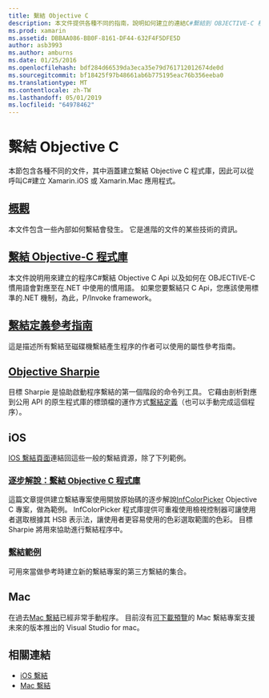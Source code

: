 ```yaml
---
title: 繫結 Objective C
description: 本文件提供各種不同的指南，說明如何建立的連結C#繫結到 OBJECTIVE-C 程式碼，讓開發人員可以使用現成的程式庫，在 Xamarin 應用程式中。
ms.prod: xamarin
ms.assetid: DBBAA086-BB0F-8161-DF44-632F4F5DFE5D
author: asb3993
ms.author: amburns
ms.date: 01/25/2016
ms.openlocfilehash: bdf284d66539da3eca35e79d761712012674de0d
ms.sourcegitcommit: bf18425f97b48661ab6b775195eac76b356eeba0
ms.translationtype: MT
ms.contentlocale: zh-TW
ms.lasthandoff: 05/01/2019
ms.locfileid: "64978462"
---
```

# <a name="binding-objective-c"></a>繫結 Objective C

本節包含各種不同的文件，其中涵蓋建立繫結 Objective C 程式庫，因此可以從呼叫C#建立 Xamarin.iOS 或 Xamarin.Mac 應用程式。

##  <a name="overviewcross-platformmaciosbindingoverviewmd"></a>[概觀](~/cross-platform/macios/binding/overview.md)

本文件包含一些內部如何繫結會發生。 它是進階的文件的某些技術的資訊。

##  <a name="binding-objective-c-librariescross-platformmaciosbindingobjective-c-librariesmd"></a>[繫結 Objective-C 程式庫](~/cross-platform/macios/binding/objective-c-libraries.md)

本文件說明用來建立的程序C#繫結 Objective C Api 以及如何在 OBJECTIVE-C 慣用語會對應至在.NET 中使用的慣用語。
如果您要繫結只 C Api，您應該使用標準的.NET 機制，為此，P/Invoke framework。

##  <a name="binding-definition-reference-guidecross-platformmaciosbindingbinding-types-referencemd"></a>[繫結定義參考指南](~/cross-platform/macios/binding/binding-types-reference.md)

這是描述所有繫結至磁碟機繫結產生程序的作者可以使用的屬性參考指南。


## <a name="objective-sharpiecross-platformmaciosbindingobjective-sharpieindexmd"></a>[Objective Sharpie](~/cross-platform/macios/binding/objective-sharpie/index.md)

目標 Sharpie 是協助啟動程序繫結的第一個階段的命令列工具。 它藉由剖析對應到公用 API 的原生程式庫的標頭檔的運作方式[繫結定義](~/cross-platform/macios/binding/objective-c-libraries.md)（也可以手動完成這個程序）。

## <a name="ios"></a>iOS

[IOS 繫結頁面](~/ios/platform/binding-objective-c/index.md)連結回這些一般的繫結資源，除了下列範例。

### <a name="walkthrough-binding-an-objective-c-libraryiosplatformbinding-objective-cwalkthroughmd"></a>[逐步解說：繫結 Objective C 程式庫](~/ios/platform/binding-objective-c/walkthrough.md)

這篇文章提供建立繫結專案使用開放原始碼的逐步解說[InfColorPicker](https://github.com/InfinitApps/InfColorPicker) Objective C 專案，做為範例。 InfColorPicker 程式庫提供可重複使用檢視控制器可讓使用者選取根據其 HSB 表示法，讓使用者更容易使用的色彩選取範圍的色彩。 目標 Sharpie 將用來協助進行繫結程序中。

### <a name="binding-sampleshttpsgithubcommonomonotouch-bindings"></a>[繫結範例](https://github.com/mono/monotouch-bindings)

可用來當做參考時建立新的繫結專案的第三方繫結的集合。

## <a name="mac"></a>Mac

在過去[Mac 繫結](~/mac/platform/binding.md)已經非常手動程序。 目前沒有[可下載預覽](https://forums.xamarin.com/discussion/59760/xamarin-mac-binding-project-preview)的 Mac 繫結專案支援未來的版本推出的 Visual Studio for mac。

## <a name="related-links"></a>相關連結

- [iOS 繫結](~/ios/platform/binding-objective-c/index.md)
- [Mac 繫結](~/mac/platform/binding.md)
